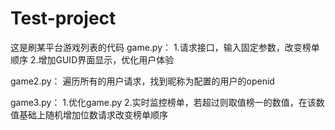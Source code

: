 # Test-project
这是刷某平台游戏列表的代码
game.py：
1.请求接口，输入固定参数，改变榜单顺序
2.增加GUID界面显示，优化用户体验

game2.py：
遍历所有的用户请求，找到昵称为配置的用户的openid

game3.py：
1.优化game.py
2.实时监控榜单，若超过则取值榜一的数值，在该数值基础上随机增加位数请求改变榜单顺序
